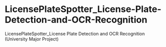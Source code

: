 # LicensePlateSpotter_License-Plate-Detection-and-OCR-Recognition
LicensePlateSpotter_License Plate Detection and OCR Recognition (University Major Project)
